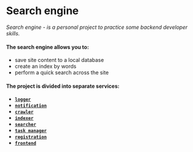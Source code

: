 # Search engine

_Search engine - is a personal project to practice some backend developer skills._

#### The search engine allows you to:
- save site content to a local database
- create an index by words
- perform a quick search across the site

#### The project is divided into separate services:
- [**`logger`**](https://github.com/Wildcall/search_engine_logger)
- [**`notification`**](https://github.com/Wildcall/search_engine_notification)
- [**`crawler`**](https://github.com/Wildcall/search_engine_crawler)
- [**`indexer`**](https://github.com/Wildcall/search_engine_indexer)
- [**`searcher`**](https://github.com/Wildcall/search_engine_searcher)
- [**`task manager`**](https://github.com/Wildcall/search_engine_task_manager)
- [**`registration`**](https://github.com/Wildcall/search_engine_register)
- [**`frontend`**](https://github.com/Wildcall/search_engine_frontend)
